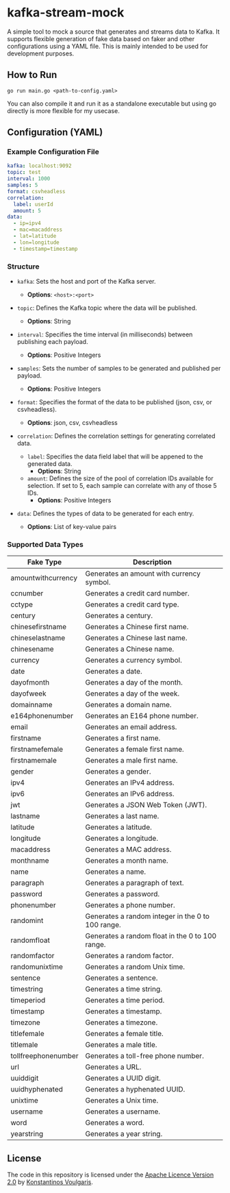 # kafka-stream-mock

A simple tool to mock a source that generates and streams data to Kafka. It supports flexible generation of fake data based on faker and other configurations using a YAML file. This is mainly intended to be used for development purposes.

## How to Run

```
go run main.go <path-to-config.yaml>
```

You can also compile it and run it as a standalone executable but using go directly is more flexible for my usecase.

## Configuration (YAML)

### Example Configuration File

```yaml
kafka: localhost:9092
topic: test
interval: 1000
samples: 5
format: csvheadless
correlation:
  label: userId
  amount: 5
data:
  - ip=ipv4
  - mac=macaddress
  - lat=latitude
  - lon=longitude
  - timestamp=timestamp
```

### Structure

+ `kafka`: Sets the host and port of the Kafka server.
  - **Options**: `<host>:<port>`

+ `topic`: Defines the Kafka topic where the data will be published.
  - **Options**: String

+ `interval`: Specifies the time interval (in milliseconds) between publishing each payload.
  - **Options**: Positive Integers

+ `samples`: Sets the number of samples to be generated and published per payload.
  - **Options**: Positive Integers

+ `format`: Specifies the format of the data to be published (json, csv, or csvheadless).
  - **Options**: json, csv, csvheadless

+ `correlation`: Defines the correlation settings for generating correlated data.
  - `label`: Specifies the data field label that will be appened to the generated data.
    - **Options**: String
  - `amount`: Defines the size of the pool of correlation IDs available for selection. If set to 5, each sample can correlate with any of those 5 IDs.
    - **Options**: Positive Integers

+ `data`: Defines the types of data to be generated for each entry.
  - **Options**: List of key-value pairs

### Supported Data Types

| Fake Type           | Description                                                  |
|---------------------|--------------------------------------------------------------|
| amountwithcurrency  | Generates an amount with currency symbol.                   |
| ccnumber            | Generates a credit card number.                              |
| cctype              | Generates a credit card type.                                |
| century             | Generates a century.                                         |
| chinesefirstname    | Generates a Chinese first name.                              |
| chineselastname     | Generates a Chinese last name.                               |
| chinesename         | Generates a Chinese name.                                    |
| currency            | Generates a currency symbol.                                 |
| date                | Generates a date.                                            |
| dayofmonth          | Generates a day of the month.                                |
| dayofweek           | Generates a day of the week.                                 |
| domainname          | Generates a domain name.                                     |
| e164phonenumber     | Generates an E164 phone number.                              |
| email               | Generates an email address.                                  |
| firstname           | Generates a first name.                                      |
| firstnamefemale     | Generates a female first name.                               |
| firstnamemale       | Generates a male first name.                                 |
| gender              | Generates a gender.                                          |
| ipv4                | Generates an IPv4 address.                                   |
| ipv6                | Generates an IPv6 address.                                   |
| jwt                 | Generates a JSON Web Token (JWT).                            |
| lastname            | Generates a last name.                                       |
| latitude            | Generates a latitude.                                        |
| longitude           | Generates a longitude.                                       |
| macaddress          | Generates a MAC address.                                     |
| monthname           | Generates a month name.                                      |
| name                | Generates a name.                                            |
| paragraph           | Generates a paragraph of text.                               |
| password            | Generates a password.                                        |
| phonenumber         | Generates a phone number.                                    |
| randomint           | Generates a random integer in the 0 to 100 range.            |
| randomfloat         | Generates a random float in the 0 to 100 range.              |
| randomfactor        | Generates a random factor.                                   |
| randomunixtime      | Generates a random Unix time.                                |
| sentence            | Generates a sentence.                                        |
| timestring          | Generates a time string.                                     |
| timeperiod          | Generates a time period.                                     |
| timestamp           | Generates a timestamp.                                       |
| timezone            | Generates a timezone.                                        |
| titlefemale         | Generates a female title.                                    |
| titlemale           | Generates a male title.                                      |
| tollfreephonenumber | Generates a toll-free phone number.                          |
| url                 | Generates a URL.                                             |
| uuiddigit           | Generates a UUID digit.                                      |
| uuidhyphenated      | Generates a hyphenated UUID.                                 |
| unixtime            | Generates a Unix time.                                       |
| username            | Generates a username.                                        |
| word                | Generates a word.                                            |
| yearstring          | Generates a year string.                                     |

## License

The code in this repository is licensed under the [Apache Licence Version 2.0](LICENSE) by [Konstantinos Voulgaris](https://github.com/konvoulgaris).

